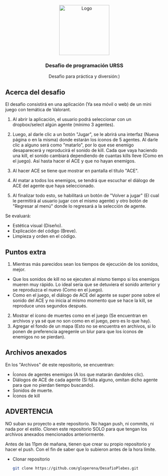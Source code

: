 <!-- PROJECT LOGO -->
<br />
<div align="center">
  <a href="https://github.com/othneildrew/Best-README-Template">
    <img src="https://i.ibb.co/b5cbJgq/logo-plebes.png" alt="Logo" width="160" height="160">
  </a>

  <h3 align="center">Desafio de programación URSS</h3>

  <p align="center">
    Desafio para práctica y diversión:)
    <br />
  </p>
</div>

<!-- ABOUT THE PROJECT -->
## Acerca del desafio

El desafio consistirá en una aplicación (Ya sea móvil o web) de un mini juego con temática de Valorant. 

1. Al abrir la aplicación, el usuario podrá seleccionar con un dropbox/select algún agente (mínimo 3 agentes).

2. Luego, al darle clic a un botón "Jugar", se le abrirá una interfaz (Nueva página o en la misma) donde estarán los íconos de 5 agentes. Al darle clic a alguno será como "matarlo", por lo que ese enemigo desaparecerá y reproducirá el sonido de kill. Cada que vaya haciendo una kill, el sonido cambiará dependiendo de cuantas kills lleve (Como en el juego). Así hasta hacer el ACE y que no hayan enemigos.

3. Al hacer ACE se tiene que mostrar en pantalla el título "ACE".

4. Al matar a todos los enemigos, se tendrá que escuchar el diálogo de ACE del agente que haya seleccionado.

5. Al finalizar todo esto, se habilitará un botón de "Volver a jugar" (El cual le permitirá al usuario jugar con el mismo agente) y otro botón de "Regresar al menú" donde lo regresará a la selección de agente.

Se evaluará:
* Estética visual (Diseño).
* Explicación del código (Breve).
* Limpieza y orden en el código.

## Puntos extra

1. Mientras más parecidos sean los tiempos de ejecución de los sonidos, mejor.
  * Que los sonidos de kill no se ejecuten al mismo tiempo si los enemigos mueren muy rápido. Lo ideal seria que se detuviera el sonido anterior y se reproduzca el nuevo (Como en el juego).
  * Como en el juego, el diálogo de ACE del agente se super pone sobre el sonido del ACE y no inicia al mismo momento que se hace la kill, se reproduce unos segundos después.
2. Mostrar el ícono de muertes como en el juego (Se encuentran en archivos y ya sé que no son como en el juego, pero es lo que hay).
3. Agregar el fondo de un mapa (Esto no se encuentra en archivos, si lo ponen de preferencia agregenle un blur para que los íconos de enemigos no se pierdan).

## Archivos anexados

En los "Archivos" de este repositorio, se encuentran:

* Íconos de agentes enemigos (A los que matarán dandoles clic).
* Diálogos de ACE de cada agente (Si falta alguno, omitan dicho agente para que no pierdan tiempo buscando).
* Sonidos de muerte.
* Íconos de kill

## ADVERTENCIA

NO suban su proyecto a este repositorio. No hagan push, ni commits, ni nada por el estilo. Clonen este repositorio SOLO para que tengan los archivos anexados mencionados anteriormente.

Antes de las 11pm de mañana, tienen que crear su propio repositorio y hacer el push. Con el fin de saber que lo subieron antes de la hora límite.

* Clonar repositorio
   ```sh
   git clone https://github.com/gloperena/DesafioPlebes.git
   ```
